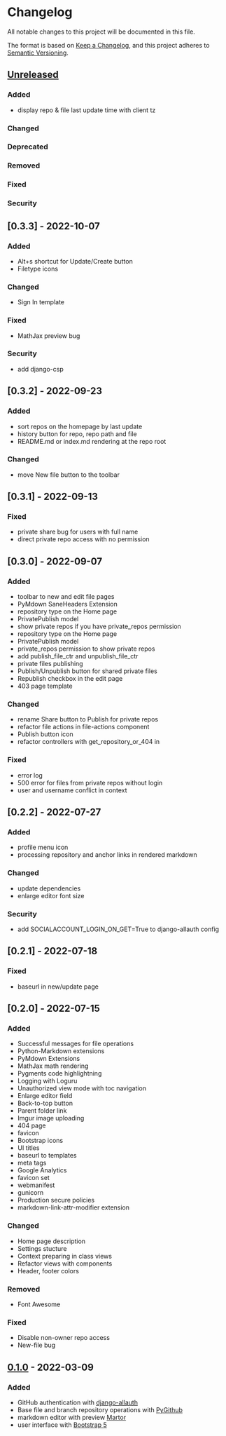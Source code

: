 # Changelog
All notable changes to this project will be documented in this file.

The format is based on [Keep a Changelog](https://keepachangelog.com/en/1.0.0/),
and this project adheres to [Semantic Versioning](https://semver.org/spec/v2.0.0.html).

## [Unreleased]
### Added
- display repo & file last update time with client tz

### Changed

### Deprecated

### Removed

### Fixed

### Security

## [0.3.3] - 2022-10-07
### Added
- Alt+s shortcut for Update/Create button
- Filetype icons

### Changed
- Sign In template

### Fixed
- MathJax preview bug

### Security
- add django-csp

## [0.3.2] - 2022-09-23
### Added
- sort repos on the homepage by last update
- history button for repo, repo path and file
- README.md or index.md rendering at the repo root

### Changed
- move New file button to the toolbar

## [0.3.1] - 2022-09-13
### Fixed
- private share bug for users with full name
- direct private repo access with no permission

## [0.3.0] - 2022-09-07
### Added
- toolbar to new and edit file pages
- PyMdown SaneHeaders Extension
- repository type on the Home page
- PrivatePublish model
- show private repos if you have private_repos permission
- repository type on the Home page
- PrivatePublish model
- private_repos permission to show private repos
- add publish_file_ctr and unpublish_file_ctr
- private files publishing
- Publish/Unpublish button for shared private files
- Republish checkbox in the edit page
- 403 page template

### Changed
- rename Share button to Publish for private repos
- refactor file actions in file-actions component
- Publish button icon
- refactor controllers with get_repository_or_404 in 

### Fixed
- error log
- 500 error for files from private repos without login
- user and username conflict in context

## [0.2.2] - 2022-07-27
### Added
- profile menu icon
- processing repository and anchor links in rendered markdown

### Changed
- update dependencies
- enlarge editor font size

### Security
- add SOCIALACCOUNT_LOGIN_ON_GET=True to django-allauth config

## [0.2.1] - 2022-07-18
### Fixed
- baseurl in new/update page

## [0.2.0] - 2022-07-15
### Added
- Successful messages for file operations
- Python-Markdown extensions
- PyMdown Extensions
- MathJax math rendering
- Pygments code highlightning
- Logging with Loguru
- Unauthorized view mode with toc navigation
- Enlarge editor field
- Back-to-top button
- Parent folder link
- Imgur image uploading
- 404 page
- favicon
- Bootstrap icons
- UI titles
- baseurl to templates
- meta tags
- Google Analytics
- favicon set
- webmanifest
- gunicorn
- Production secure policies
- markdown-link-attr-modifier extension

### Changed
- Home page description
- Settings stucture
- Context preparing in class views
- Refactor views with components
- Header, footer colors

### Removed
- Font Awesome

### Fixed
- Disable non-owner repo access
- New-file bug

## [0.1.0] - 2022-03-09
### Added
- GitHub authentication with [django-allauth](https://github.com/pennersr/django-allauth) 
- Base file and branch repository operations with [PyGithub](https://github.com/PyGithub/PyGithub)
- markdown editor with preview [Martor](https://github.com/agusmakmun/django-markdown-editor)
- user interface with [Bootstrap 5](https://getbootstrap.com)

[Unreleased]: https://github.com/roman-yatsenko/MarkHub/compare/v0.1.0...HEAD
[0.1.0]: https://github.com/roman-yatsenko/MarkHub/releases/tag/v0.1.0

